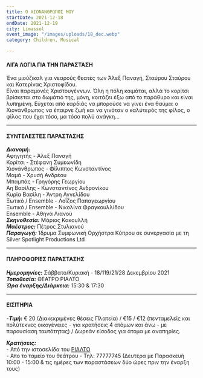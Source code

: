 ```yaml
---
title: Ο ΧΙΟΝΑΝΘΡΩΠΟΣ ΜΟΥ
startDate: 2021-12-18
endDate: 2021-12-19
city: Limassol
event_image: "/images/uploads/18_dec.webp"
category: Children, Musical

---
```

#### ΛΙΓΑ ΛΟΓΙΑ ΓΙΑ ΤΗΝ ΠΑΡΑΣΤΑΣΗ

Ένα μιούζικαλ για νεαρούς θεατές των Άλεξ Παναγή, Σταύρου Σταύρου και Κατερίνας Χριστοφίδου.  
Είναι παραμονές Χριστουγέννων. Όλη η πόλη κοιμάται, αλλά το κορίτσι βρίσκεται στο δωμάτιό της, μόνη, κοιτάζει έξω από το παράθυρο και είναι λυπημένη. Εύχεται από καρδιάς να μπορούσε να γίνει ένα θαύμα: ο Χιονάνθρωπος να έπαιρνε ζωή και να γινόταν ο καλύτερός της φίλος, ο φίλος που έχει τόσο, μα τόσο πολύ ανάγκη…

***

#### ΣΥΝΤΕΛΕΣΤΕΣ ΠΑΡΑΣΤΑΣΗΣ

**_Διανομή:_**  
Αφηγητής - Άλεξ Παναγή  
Κορίτσι - Στέφανη Συμεωνίδη  
Χιονάνθρωπος - Φίλιππος Κωνσταντίνος  
Μαμά - Χρυσή Ανδρέου  
Μπαμπάς - Γρηγόρης Γεωργίου  
Άη Βασίλης - Κωνσταντίνος Ανδρονίκου  
Κυρία Βασίλη - Άντρη Αγγελίδου  
Ξωτικό / Ensemble - Λοΐζος Παπαγεωργίου  
Ξωτικό / Ensemble - Νικολίνα Φραγκουλλίδου  
Ensemble - Αθηνά Λιανού  
**_Σκηνοθεσία:_** Μάριος Κακουλλή  
**_Μαέστρος:_** Πέτρος Στυλιανού  
**_Παραγωγή:_** Ίδρυμα Συμφωνική Ορχήστρα Κύπρου σε συνεργασία με τη Silver Spotlight Productions Ltd

***

#### ΠΛΗΡΟΦΟΡΙΕΣ ΠΑΡΑΣΤΑΣΗΣ

**_Ημερομηνίες:_** Σάββατο/Κυριακή - 18/119/21/28 Δεκεμβρίου 2021  
**_Τοποθεσία:_** ΘΕΑΤΡΟ ΡΙΑΛΤΟ  
**_Ώρα έναρξης/Διάρκεια:_** 15:30 & 17:30

***

#### ΕΙΣΙΤΗΡΙΑ

\-**_Τιμή:_** € 20 (Διακεκριμένες θέσεις Πλατεία) / €15 / €12 (πενταμελείς και πολύτεκνες οικογένειες - για κρατήσεις 4 ατόμων και άνω - με παρουσίαση ταυτότητας) / Δωρεάν είσοδος για άτομα με αναπηρίες.

**_Κρατήσεις:_**  
\- Από την ιστοσελίδα του [ΡΙΑΛΤΟ](https://rialto.interticket.com/program/o-khionanthropos-moucyprus-symphony-orchestra-2505 "https://rialto.interticket.com/program/o-khionanthropos-moucyprus-symphony-orchestra-2505")  
\- Απο το ταμείο του θεάτρου - Τηλ: 77777745 (Δευτέρα με Παρασκευή 10:00 - 15:00 & τις ημέρες των παραστάσεων δύο ώρες πριν την έναρξη τους)
